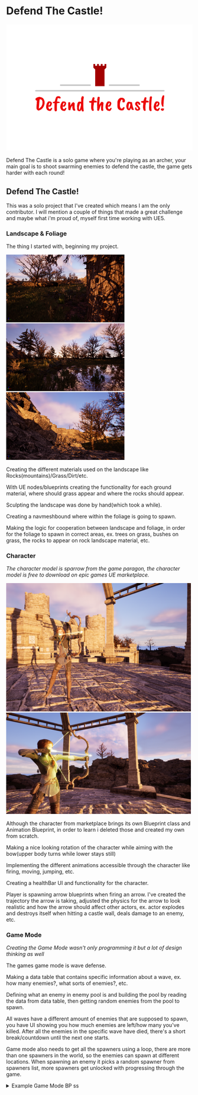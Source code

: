 # Defend The Castle!  

![image](https://github.com/Pirat1001/Portfolio/blob/main/Images/GameLogo.png)  

Defend The Castle is a solo game where you're playing as an archer,
your main goal is to shoot swarming enemies to defend the castle, the game gets harder with each round!  

## Defend The Castle!
This was a solo project that I've created which means I am the only contributor. I will mention a couple of things that made a great challenge and maybe what i'm proud of, myself first time working with UE5.  

### Landscape & Foliage 
The thing I started with, beginning my project.  

<img src="https://github.com/Pirat1001/Portfolio/blob/main/Images/Landscape1.png" width="320"/> <img src="https://github.com/Pirat1001/Portfolio/blob/main/Images/Landscape2.png" width="320"/> <img src="https://github.com/Pirat1001/Portfolio/blob/main/Images/Landscape3.png" width="320"/>  

Creating the different materials used on the landscape like Rocks(mountains)/Grass/Dirt/etc.  

With UE nodes/blueprints creating the functionality for each ground material, where should grass appear and where the rocks should appear.  

Sculpting the landscape was done by hand(which took a while).  

Creating a navmeshbound where within the foliage is going to spawn.  

Making the logic for cooperation between landscape and foliage, in order for the foliage to spawn in correct areas, ex. trees on grass, bushes on grass, the rocks to appear on rock landscape material, etc.  

### Character
_The character model is sparrow from the game paragon, the character model is free to download on epic games UE marketplace._  

<img src="https://github.com/Pirat1001/Portfolio/blob/main/Images/CharacterImage1.png" width="500"/> <img src="https://github.com/Pirat1001/Portfolio/blob/main/Images/CharacterImage2.png" width="500"/>  

Although the character from marketplace brings its own Blueprint class and Animation Blueprint, in order to learn i deleted those and created my own from scratch.  

Making a nice looking rotation of the character while aiming with the bow(upper body turns while lower stays still)  

Implementing the different animations accessible through the character like firing, moving, jumping, etc.  

Creating a healthBar UI and functionality for the character.  

Player is spawning arrow blueprints when firing an arrow. I've created the trajectory the arrow is taking, adjusted the physics for the arrow to look realistic and how the arrow should affect other actors, ex. actor explodes and destroys itself when hitting a castle wall, deals damage to an enemy, etc.  

### Game Mode
_Creating the Game Mode wasn't only programming it but a lot of design thinking as well_  

The games game mode is wave defense.  

Making a data table that contains specific information about a wave, ex. how many enemies?, what sorts of enemies?, etc.  

Defining what an enemy in enemy pool is and building the pool by reading the data from data table, then getting random enemies from the pool to spawn.  

All waves have a different amount of enemies that are supposed to spawn, you have UI showing you how much enemies are left/how many you've killed. After all the enemies in the specific wave have died, there's a short break/countdown until the next one starts.  

Game mode also needs to get all the spawners using a loop, there are more than one spawners in the world, so the enemies can spawn at different locations. When spawning an enemy it picks a random spawner from spawners list, more spawners get unlocked with progressing through the game.  

<details>
  <summary>Example Game Mode BP ss</summary>

  <img src="https://github.com/Pirat1001/Portfolio/blob/main/Images/BP_gameMode1.png" width="320"/> <img src="https://github.com/Pirat1001/Portfolio/blob/main/Images/BP_gameMode2.png" width="320"/> <img src="https://github.com/Pirat1001/Portfolio/blob/main/Images/BP_gameMode3.png" width="320"/>  
</details>
